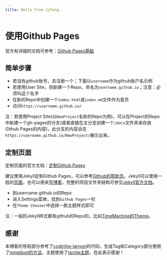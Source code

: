 ```yaml
---
title: Hello from Jifeng...
---
```


# 使用Github Pages

官方有详细的文档可参考：[Github Pages基础](https://help.github.com/categories/github-pages-basics/)

## 简单步骤

- 若没有github账号，去注册一个；下面以`username`作为github账户名示例
- 若使用User Site，则新建一个Repo，命名为`username.github.io`；注意：必须叫这个名字
- 在新的Repo中创建一个`index.html`或`index.md`文件作为首页
- 访问`https://username.github.io/`

注：若使用Project Site(以`NewProject`名称的Repo为例)，可以在Project的Repo中新建一个gh-pages的分支(或者直接在主分支创建一个`/docs`文件夹来存放Github Pages的内容)，此分支的内容会在`https://username.github.io/NewProject/`展示出来。

## 定制页面

定制页面的官方文档：[定制Github Pages](https://help.github.com/categories/customizing-github-pages/)

建议使用Jekyll定制Github Pages，可以参考[Github的帮助页](https://help.github.com/articles/creating-a-github-pages-site-with-the-jekyll-theme-chooser/)。Jekyll可以使用一般的[页面](https://jekyllrb.com/docs/pages/)，也可以用来[写博客](https://jekyllrb.com/docs/posts/)，完整的项目文件夹结构可参见[Jekyll官方文档](https://jekyllrb.com/docs/structure/)。

- 到username.github.io的Repo
- 进入Settings菜单，找到`Github Pages`一栏
- 在`Theme Chooser`中选择一款主题样式即可

注：一般的Jekyll样式都有github的Repo的，比如[TimeMachine的Theme](https://github.com/pages-themes/time-machine)。

## 感谢

本博客的导航部分参考了[codinfox-lanyon](https://github.com/codinfox/codinfox-lanyon/)的代码，生成Tag和Category部分使用了[minddust的方法](http://www.minddust.com/post/alternative-tags-and-categories-on-github-pages/)，主题使用了[tactile主题](https://github.com/pages-themes/tactile/)，在此表示感谢！
